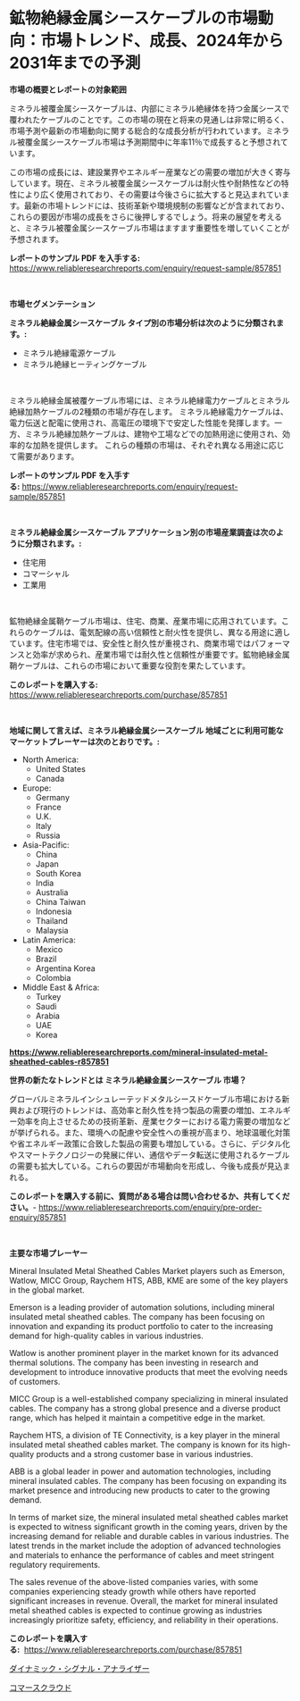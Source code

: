 <p><h1>鉱物絶縁金属シースケーブルの市場動向：市場トレンド、成長、2024年から2031年までの予測</h1></p><p><strong>市場の概要とレポートの対象範囲</strong></p>
<p><p>ミネラル被覆金属シースケーブルは、内部にミネラル絶縁体を持つ金属シースで覆われたケーブルのことです。この市場の現在と将来の見通しは非常に明るく、市場予測や最新の市場動向に関する総合的な成長分析が行われています。ミネラル被覆金属シースケーブル市場は予測期間中に年率11％で成長すると予想されています。</p><p>この市場の成長には、建設業界やエネルギー産業などの需要の増加が大きく寄与しています。現在、ミネラル被覆金属シースケーブルは耐火性や耐熱性などの特性により広く使用されており、その需要は今後さらに拡大すると見込まれています。最新の市場トレンドには、技術革新や環境規制の影響などが含まれており、これらの要因が市場の成長をさらに後押しするでしょう。将来の展望を考えると、ミネラル被覆金属シースケーブル市場はますます重要性を増していくことが予想されます。</p></p>
<p><strong>レポートのサンプル PDF を入手する:</strong> <a href="https://www.reliableresearchreports.com/enquiry/request-sample/857851">https://www.reliableresearchreports.com/enquiry/request-sample/857851</a></p>
<p>&nbsp;</p>
<p><strong>市場セグメンテーション</strong></p>
<p><strong>ミネラル絶縁金属シースケーブル タイプ別の市場分析は次のように分類されます。:</strong></p>
<p><ul><li>ミネラル絶縁電源ケーブル</li><li>ミネラル絶縁ヒーティングケーブル</li></ul></p>
<p>&nbsp;</p>
<p><p>ミネラル絶縁金属被覆ケーブル市場には、ミネラル絶縁電力ケーブルとミネラル絶縁加熱ケーブルの2種類の市場が存在します。 ミネラル絶縁電力ケーブルは、電力伝送と配電に使用され、高電圧の環境下で安定した性能を発揮します。一方、ミネラル絶縁加熱ケーブルは、建物や工場などでの加熱用途に使用され、効率的な加熱を提供します。 これらの種類の市場は、それぞれ異なる用途に応じて需要があります。</p></p>
<p><strong>レポートのサンプル PDF を入手する:</strong>&nbsp;<a href="https://www.reliableresearchreports.com/enquiry/request-sample/857851">https://www.reliableresearchreports.com/enquiry/request-sample/857851</a></p>
<p>&nbsp;</p>
<p><strong> ミネラル絶縁金属シースケーブル アプリケーション別の市場産業調査は次のように分類されます。:</strong></p>
<p><ul><li>住宅用</li><li>コマーシャル</li><li>工業用</li></ul></p>
<p>&nbsp;</p>
<p><p>鉱物絶縁金属鞘ケーブル市場は、住宅、商業、産業市場に応用されています。これらのケーブルは、電気配線の高い信頼性と耐火性を提供し、異なる用途に適しています。住宅市場では、安全性と耐久性が重視され、商業市場ではパフォーマンスと効率が求められ、産業市場では耐久性と信頼性が重要です。鉱物絶縁金属鞘ケーブルは、これらの市場において重要な役割を果たしています。</p></p>
<p><strong>このレポートを購入する:</strong>&nbsp; <a href="https://www.reliableresearchreports.com/purchase/857851">https://www.reliableresearchreports.com/purchase/857851</a></p>
<p>&nbsp;</p>
<p><strong>地域に関して言えば、ミネラル絶縁金属シースケーブル 地域ごとに利用可能なマーケットプレーヤーは次のとおりです。:</strong></p>
<p><ul>
    <li>
        North America:
        <ul>
            <li>United States</li>
            <li>Canada</li>
        </ul>
    </li>
    <li>
        Europe:
        <ul>
            <li>Germany</li>
            <li>France</li>
            <li>U.K.</li>
            <li>Italy</li>
            <li>Russia</li>
        </ul>
    </li>
    <li>
        Asia-Pacific:
        <ul>
            <li>China</li>
            <li>Japan</li>
            <li>South Korea</li>
            <li>India</li>
            <li>Australia</li>
            <li>China Taiwan</li>
            <li>Indonesia</li>
            <li>Thailand</li>
            <li>Malaysia</li>
        </ul>
    </li>
    <li>
        Latin America:
        <ul>
            <li>Mexico</li>
            <li>Brazil</li>
            <li>Argentina Korea</li>
            <li>Colombia</li>
        </ul>
    </li>
    <li>
        Middle East & Africa:
        <ul>
            <li>Turkey</li>
            <li>Saudi</li>
            <li>Arabia</li>
            <li>UAE</li>
            <li>Korea</li>
        </ul>
    </li>
    </ul></p>
<p><strong><a href="https://www.reliableresearchreports.com/mineral-insulated-metal-sheathed-cables-r857851">https://www.reliableresearchreports.com/mineral-insulated-metal-sheathed-cables-r857851</a></strong>&nbsp;</p>
<p><strong>世界の新たなトレンドとは ミネラル絶縁金属シースケーブル 市場？</strong></p>
<p><p>グローバルミネラルインシュレーテッドメタルシースドケーブル市場における新興および現行のトレンドは、高効率と耐久性を持つ製品の需要の増加、エネルギー効率を向上させるための技術革新、産業セクターにおける電力需要の増加などが挙げられる。また、環境への配慮や安全性への重視が高まり、地球温暖化対策や省エネルギー政策に合致した製品の需要も増加している。さらに、デジタル化やスマートテクノロジーの発展に伴い、通信やデータ転送に使用されるケーブルの需要も拡大している。これらの要因が市場動向を形成し、今後も成長が見込まれる。</p></p>
<p><strong>このレポートを購入する前に、質問がある場合は問い合わせるか、共有してください。</strong>- <a href="https://www.reliableresearchreports.com/enquiry/pre-order-enquiry/857851">https://www.reliableresearchreports.com/enquiry/pre-order-enquiry/857851</a></p>
<p>&nbsp;</p>
<p><strong>主要な市場プレーヤー</strong></p>
<p><p>Mineral Insulated Metal Sheathed Cables Market players such as Emerson, Watlow, MICC Group, Raychem HTS, ABB, KME are some of the key players in the global market. </p><p>Emerson is a leading provider of automation solutions, including mineral insulated metal sheathed cables. The company has been focusing on innovation and expanding its product portfolio to cater to the increasing demand for high-quality cables in various industries.</p><p>Watlow is another prominent player in the market known for its advanced thermal solutions. The company has been investing in research and development to introduce innovative products that meet the evolving needs of customers.</p><p>MICC Group is a well-established company specializing in mineral insulated cables. The company has a strong global presence and a diverse product range, which has helped it maintain a competitive edge in the market.</p><p>Raychem HTS, a division of TE Connectivity, is a key player in the mineral insulated metal sheathed cables market. The company is known for its high-quality products and a strong customer base in various industries.</p><p>ABB is a global leader in power and automation technologies, including mineral insulated cables. The company has been focusing on expanding its market presence and introducing new products to cater to the growing demand.</p><p>In terms of market size, the mineral insulated metal sheathed cables market is expected to witness significant growth in the coming years, driven by the increasing demand for reliable and durable cables in various industries. The latest trends in the market include the adoption of advanced technologies and materials to enhance the performance of cables and meet stringent regulatory requirements.</p><p>The sales revenue of the above-listed companies varies, with some companies experiencing steady growth while others have reported significant increases in revenue. Overall, the market for mineral insulated metal sheathed cables is expected to continue growing as industries increasingly prioritize safety, efficiency, and reliability in their operations.</p></p>
<p><strong>このレポートを購入する:</strong>&nbsp;&nbsp;<a href="https://www.reliableresearchreports.com/purchase/857851">https://www.reliableresearchreports.com/purchase/857851</a></p>
<p><p><a href="https://github.com/KaydenJohns1964/Market-Research-Report-List-1/blob/main/228936419349.md">ダイナミック・シグナル・アナライザー</a></p><p><a href="https://github.com/marbadji/Market-Research-Report-List-1/blob/main/845580019348.md">コマースクラウド</a></p></p>